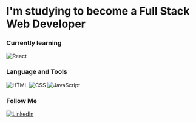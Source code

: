 # I'm studying to become a Full Stack Web Developer


### Currently learning
![React](https://img.shields.io/badge/-React-090909?style=for-the-badge&logo=React)

### Language and Tools
![HTML](https://img.shields.io/badge/-HTML-090909?style=for-the-badge&logo=html)
![CSS](https://img.shields.io/badge/-CSS-090909?style=for-the-badge&logo=CSS&logoColor=2862E9)
![JavaScript](https://img.shields.io/badge/-JavaScript-090909?style=for-the-badge&logo=JavaScript)

### Follow Me 
[![LinkedIn ](https://img.shields.io/badge/-LinkedIn-090909?style=for-the-badge&logo=LinkedIn&logoColor=0077B5)](https://www.linkedin.com/in/sofia-gromovaya-245741177/)
<!-- 
Here are some ideas to get you started:

- 🔭 I’m currently working on ...
- 🌱 I’m currently learning ...
- 👯 I’m looking to collaborate on ...
- 🤔 I’m looking for help with ...
- 💬 Ask me about ...
- 📫 How to reach me: ...
- 😄 Pronouns: ...
- ⚡ Fun fact: ...
-->
